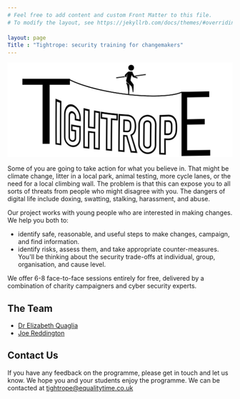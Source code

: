 ```yaml
---
# Feel free to add content and custom Front Matter to this file.
# To modify the layout, see https://jekyllrb.com/docs/themes/#overriding-theme-defaults

layout: page
Title : "Tightrope: security training for changemakers"
---
```


![The Tightrope Logo](/assets/logo.png)


Some of you are going to take action for what you believe in. That might be climate change, litter in a local park, animal testing, more cycle lanes, or the need for a local climbing wall.   The problem is that this can expose you to all sorts of threats from people who might disagree with you. The dangers of digital life include doxing, swatting,  stalking, harassment, and abuse.

Our project works with young people who are interested in making changes. We help you both to:

* identify safe, reasonable, and useful steps to make changes, campaign, and find information. 
* identify risks, assess them, and take appropriate counter-measures. You'll be thinking about the security trade-offs at individual, group, organisation, and cause level. 

We offer 6-8 face-to-face sessions entirely for free, delivered by a combination of charity campaigners and cyber security experts.

## The Team
* [Dr Elizabeth  Quaglia](https://lizquaglia.wordpress.com/)
* [Joe Reddington](https://joereddington.com/)

## Contact Us
If you have any feedback on the programme, please get in touch and let us know.  We hope you and your students enjoy the programme.  We can be contacted at <a href="tightrope@equalitytime.co.uk">tightrope@equalitytime.co.uk</a>


